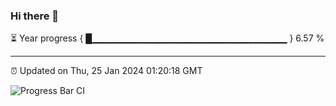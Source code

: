 ### Hi there 👋

⏳ Year progress { █▁▁▁▁▁▁▁▁▁▁▁▁▁▁▁▁▁▁▁▁▁▁▁▁▁▁▁▁▁ } 6.57 %

---

⏰ Updated on Thu, 25 Jan 2024 01:20:18 GMT

![Progress Bar CI](https://github.com/ZhaoGui/ZhaoGui/workflows/Progress%20Bar%20CI/badge.svg)
